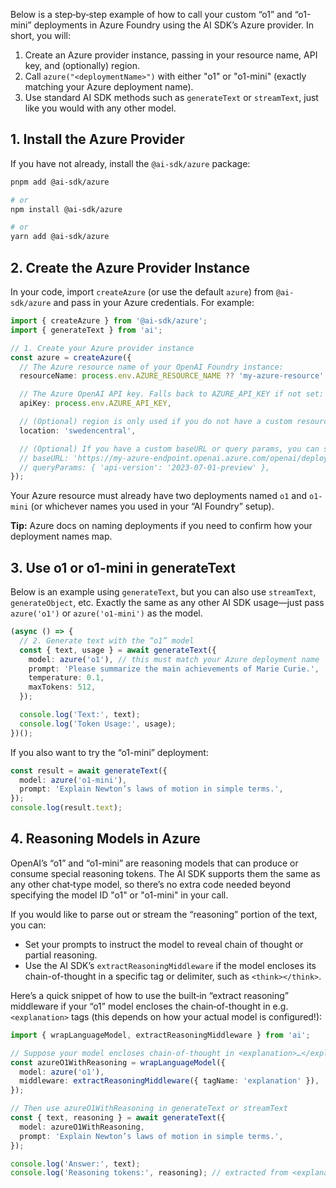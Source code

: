 Below is a step‐by‐step example of how to call your custom “o1” and “o1-mini” deployments in Azure Foundry using the AI SDK’s Azure provider. In short, you will:

1. Create an Azure provider instance, passing in your resource name, API key, and (optionally) region.
2. Call `azure("<deploymentName>")` with either "o1" or "o1-mini" (exactly matching your Azure deployment name).
3. Use standard AI SDK methods such as `generateText` or `streamText`, just like you would with any other model.

## 1. Install the Azure Provider

If you have not already, install the `@ai-sdk/azure` package:

```bash
pnpm add @ai-sdk/azure

# or
npm install @ai-sdk/azure

# or
yarn add @ai-sdk/azure
```

## 2. Create the Azure Provider Instance

In your code, import `createAzure` (or use the default `azure`) from `@ai-sdk/azure` and pass in your Azure credentials. For example:

```ts
import { createAzure } from '@ai-sdk/azure';
import { generateText } from 'ai';

// 1. Create your Azure provider instance
const azure = createAzure({
  // The Azure resource name of your OpenAI Foundry instance:
  resourceName: process.env.AZURE_RESOURCE_NAME ?? 'my-azure-resource',

  // The Azure OpenAI API key. Falls back to AZURE_API_KEY if not set:
  apiKey: process.env.AZURE_API_KEY,

  // (Optional) region is only used if you do not have a custom resourceName or baseURL:
  location: 'swedencentral',

  // (Optional) If you have a custom baseURL or query params, you can set them here:
  // baseURL: 'https://my-azure-endpoint.openai.azure.com/openai/deployments',
  // queryParams: { 'api-version': '2023-07-01-preview' },
});
```

Your Azure resource must already have two deployments named `o1` and `o1-mini` (or whichever names you used in your “AI Foundry” setup).

**Tip:** Azure docs on naming deployments if you need to confirm how your deployment names map.

## 3. Use o1 or o1-mini in generateText

Below is an example using `generateText`, but you can also use `streamText`, `generateObject`, etc. Exactly the same as any other AI SDK usage—just pass `azure('o1')` or `azure('o1-mini')` as the model.

```ts
(async () => {
  // 2. Generate text with the “o1” model
  const { text, usage } = await generateText({
    model: azure('o1'), // this must match your Azure deployment name
    prompt: 'Please summarize the main achievements of Marie Curie.',
    temperature: 0.1,
    maxTokens: 512,
  });

  console.log('Text:', text);
  console.log('Token Usage:', usage);
})();
```

If you also want to try the “o1-mini” deployment:

```ts
const result = await generateText({
  model: azure('o1-mini'),
  prompt: 'Explain Newton’s laws of motion in simple terms.',
});
console.log(result.text);
```

## 4. Reasoning Models in Azure

OpenAI’s “o1” and “o1-mini” are reasoning models that can produce or consume special reasoning tokens. The AI SDK supports them the same as any other chat‐type model, so there’s no extra code needed beyond specifying the model ID "o1" or "o1-mini" in your call.

If you would like to parse out or stream the “reasoning” portion of the text, you can:

- Set your prompts to instruct the model to reveal chain of thought or partial reasoning.
- Use the AI SDK’s `extractReasoningMiddleware` if the model encloses its chain-of-thought in a specific tag or delimiter, such as `<think></think>`.

Here’s a quick snippet of how to use the built‐in “extract reasoning” middleware if your “o1” model encloses the chain‐of-thought in e.g. `<explanation>` tags (this depends on how your actual model is configured!):

```ts
import { wrapLanguageModel, extractReasoningMiddleware } from 'ai';

// Suppose your model encloses chain-of-thought in <explanation>…</explanation>
const azureO1WithReasoning = wrapLanguageModel({
  model: azure('o1'),
  middleware: extractReasoningMiddleware({ tagName: 'explanation' }),
});

// Then use azureO1WithReasoning in generateText or streamText
const { text, reasoning } = await generateText({
  model: azureO1WithReasoning,
  prompt: 'Explain Newton’s laws of motion in simple terms.',
});

console.log('Answer:', text);
console.log('Reasoning tokens:', reasoning); // extracted from <explanation>…</explanation>
```